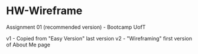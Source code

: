 # HW-Wireframe

Assignment 01 (recommended version) - Bootcamp UofT

v1 - Copied from "Easy Version" last version 
v2 - "Wireframing" first version of About Me page 
